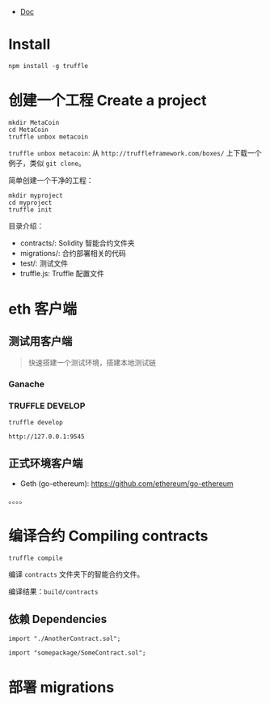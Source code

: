 


- [Doc](http://truffleframework.com/docs/)


# Install

```
npm install -g truffle
```

# 创建一个工程 Create a project


```
mkdir MetaCoin
cd MetaCoin
truffle unbox metacoin
```

`truffle unbox metacoin`: 从 `http://truffleframework.com/boxes/` 上下载一个例子，类似 `git clone`。



简单创建一个干净的工程：

```
mkdir myproject
cd myproject
truffle init
```

目录介绍：

- contracts/: Solidity 智能合约文件夹
- migrations/: 合约部署相关的代码
- test/: 测试文件
- truffle.js: Truffle 配置文件

# eth 客户端

## 测试用客户端

>快速搭建一个测试环境，搭建本地测试链


### Ganache

### TRUFFLE DEVELOP

```
truffle develop
```

`http://127.0.0.1:9545`

## 正式环境客户端

- Geth (go-ethereum): https://github.com/ethereum/go-ethereum

。。。。


# 编译合约 Compiling contracts


```
truffle compile
```

编译 `contracts` 文件夹下的智能合约文件。

编译结果：`build/contracts`

## 依赖 Dependencies

`import "./AnotherContract.sol";`

`import "somepackage/SomeContract.sol";`

# 部署 migrations










